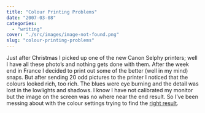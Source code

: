```yaml
---
title: "Colour Printing Problems"
date: "2007-03-08"
categories: 
  - "writing"
cover: "./src/images/image-not-found.png"
slug: "colour-printing-problems"
---
```


Just after Christmas I picked up one of the new Canon Selphy printers; well I have all these photo’s and nothing gets done with them. After the week end in France I decided to print out some of the better (well in my mind) snaps. But after sending 20 odd pictures to the printer I noticed that the colours looked rich, too rich. The blues were eye burning and the detail was lost in the lowlights and shadows. I know I have not calibrated my monitor but the image on the screen was no where near the end result. So I’ve been messing about with the colour settings trying to find the [right result](http://farm1.static.flickr.com/159/414861470_793f22d7b7.jpg).
